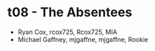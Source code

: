 # t08 - The Absentees

* Ryan Cox, rcox725, Rcox725, MIA
* Michael Gaffney, mjgaffne, mjgaffne, Rookie
